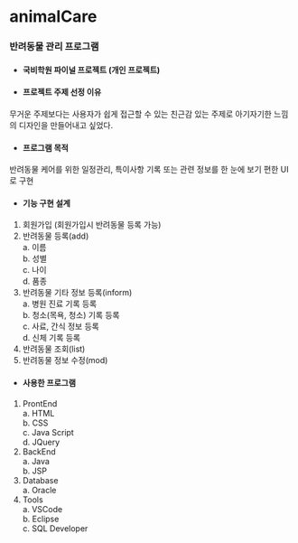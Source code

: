 # animalCare
### 반려동물 관리 프로그램

* #### 국비학원 파이널 프로젝트 (개인 프로젝트)

* #### 프로젝트 주제 선정 이유
무거운 주제보다는 사용자가 쉽게 접근할 수 있는 친근감 있는 주제로 아기자기한 느낌의 디자인을 만들어내고 싶었다.

* #### 프로그램 목적
반려동물 케어를 위한 일정관리, 특이사항 기록 또는 관련 정보를 한 눈에 보기 편한 UI로 구현

* #### 기능 구현 설계
1. 회원가입 (회원가입시 반려동물 등록 가능) 
2. 반려동물 등록(add)<br>
  a. 이름<br>
  b. 성별<br>
  c. 나이<br>
  d. 품종
3. 반려동물  기타 정보 등록(inform)<br>
  a. 병원 진료 기록 등록<br>
  b. 청소(목욕, 청소) 기록 등록<br>
  c. 사료, 간식 정보 등록<br>
  d. 신체 기록 등록
4. 반려동물 조회(list)
5. 반려동물 정보 수정(mod)

* #### 사용한 프로그램
1. ProntEnd<br>
  a. HTML<br> 
  b. CSS<br> 
  c. Java Script<br> 
  d. JQuery
2. BackEnd<br>
  a. Java<br>
  b. JSP
3. Database<br>
  a. Oracle
4. Tools<br>
  a. VSCode<br>
  b. Eclipse<br>
  c. SQL Developer
 

